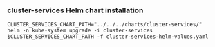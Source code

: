 ### cluster-services Helm chart installation
	CLUSTER_SERVICES_CHART_PATH="../../../charts/cluster-services/"
	helm -n kube-system upgrade -i cluster-services $CLUSTER_SERVICES_CHART_PATH -f cluster-services-helm-values.yaml

